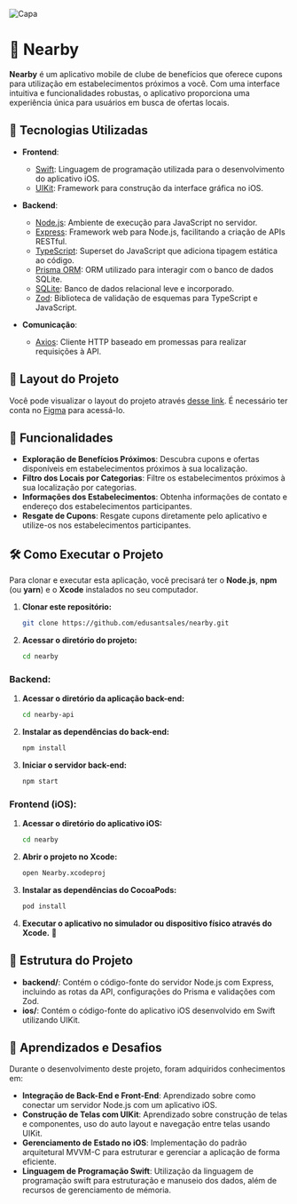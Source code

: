 ![Capa](https://github.com/user-attachments/assets/be271173-d5f9-42f8-a7b2-ead43b224893)

# 📍 Nearby

**Nearby** é um aplicativo mobile de clube de benefícios que oferece cupons para utilização em estabelecimentos próximos a você. Com uma interface intuitiva e funcionalidades robustas, o aplicativo proporciona uma experiência única para usuários em busca de ofertas locais.

## 🚀 Tecnologias Utilizadas

- **Frontend**:
  - [Swift](https://swift.org/): Linguagem de programação utilizada para o desenvolvimento do aplicativo iOS.
  - [UIKit](https://developer.apple.com/documentation/uikit): Framework para construção da interface gráfica no iOS.

- **Backend**:
  - [Node.js](https://nodejs.org/): Ambiente de execução para JavaScript no servidor.
  - [Express](https://expressjs.com/): Framework web para Node.js, facilitando a criação de APIs RESTful.
  - [TypeScript](https://www.typescriptlang.org/): Superset do JavaScript que adiciona tipagem estática ao código.
  - [Prisma ORM](https://www.prisma.io/): ORM utilizado para interagir com o banco de dados SQLite.
  - [SQLite](https://www.sqlite.org/index.html): Banco de dados relacional leve e incorporado.
  - [Zod](https://github.com/colinhacks/zod): Biblioteca de validação de esquemas para TypeScript e JavaScript.

- **Comunicação**:
  - [Axios](https://axios-http.com/): Cliente HTTP baseado em promessas para realizar requisições à API.
 
## 🎨 Layout do Projeto

Você pode visualizar o layout do projeto através [desse link](https://www.figma.com/community/file/1448070647757721748). É necessário ter conta no [Figma](http://figma.com/) para acessá-lo.

## 🌟 Funcionalidades

- **Exploração de Benefícios Próximos**: Descubra cupons e ofertas disponíveis em estabelecimentos próximos à sua localização.
- **Filtro dos Locais por Categorias**: Filtre os estabelecimentos próximos à sua localização por categorias.
- **Informações dos Estabelecimentos**: Obtenha informações de contato e endereço dos estabelecimentos participantes.
- **Resgate de Cupons**: Resgate cupons diretamente pelo aplicativo e utilize-os nos estabelecimentos participantes.

## 🛠️ Como Executar o Projeto

Para clonar e executar esta aplicação, você precisará ter o **Node.js**, **npm** (ou **yarn**) e o **Xcode** instalados no seu computador.

1. **Clonar este repositório:**

   ```bash
   git clone https://github.com/edusantsales/nearby.git
   ```

2. **Acessar o diretório do projeto:**

   ```bash
   cd nearby
   ```

### Backend:

1. **Acessar o diretório da aplicação back-end:**
   
    ```bash
   cd nearby-api
   ```

2. **Instalar as dependências do back-end:**

   ```bash
   npm install
   ```

3. **Iniciar o servidor back-end:**

   ```bash
   npm start
   ```

### Frontend (iOS):

1. **Acessar o diretório do aplicativo iOS:**

   ```bash
   cd nearby
   ```

2. **Abrir o projeto no Xcode:**

   ```bash
   open Nearby.xcodeproj
   ```

3. **Instalar as dependências do CocoaPods:**

   ```bash
   pod install
   ```

4. **Executar o aplicativo no simulador ou dispositivo físico através do Xcode.** 📱

## 📂 Estrutura do Projeto

- **backend/**: Contém o código-fonte do servidor Node.js com Express, incluindo as rotas da API, configurações do Prisma e validações com Zod.
- **ios/**: Contém o código-fonte do aplicativo iOS desenvolvido em Swift utilizando UIKit.

## 🎯 Aprendizados e Desafios

Durante o desenvolvimento deste projeto, foram adquiridos conhecimentos em:

- **Integração de Back-End e Front-End**: Aprendizado sobre como conectar um servidor Node.js com um aplicativo iOS.
- **Construção de Telas com UIKit**: Aprendizado sobre construção de telas e componentes, uso do auto layout e navegação entre telas usando UIKit.
- **Gerenciamento de Estado no iOS**: Implementação do padrão arquitetural MVVM-C para estruturar e gerenciar a aplicação de forma eficiente.
- **Linguagem de Programação Swift**: Utilização da linguagem de programação swift para estruturação e manuseio dos dados, além de recursos de gerenciamento de mémoria.
